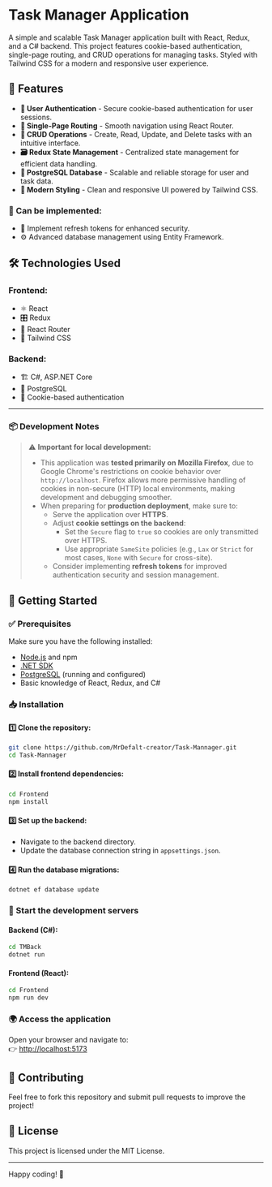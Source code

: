 # Task Manager Application

A simple and scalable Task Manager application built with React, Redux, and a C# backend. This project features cookie-based authentication, single-page routing, and CRUD operations for managing tasks. Styled with Tailwind CSS for a modern and responsive user experience.

## 🚀 Features

- **🔐 User Authentication** - Secure cookie-based authentication for user sessions.
- **🔄 Single-Page Routing** - Smooth navigation using React Router.
- **📝 CRUD Operations** - Create, Read, Update, and Delete tasks with an intuitive interface.
- **🗃️ Redux State Management** - Centralized state management for efficient data handling.
- **🐘 PostgreSQL Database** - Scalable and reliable storage for user and task data.
- **🎨 Modern Styling** - Clean and responsive UI powered by Tailwind CSS.

### 🔮 Сan be implemented:
- 🔄 Implement refresh tokens for enhanced security.
- ⚙️ Advanced database management using Entity Framework.

## 🛠️ Technologies Used

### Frontend:
- ⚛️ React
- 🎛️ Redux
- 🚏 React Router
- 🎨 Tailwind CSS

### Backend:
- 🏗️ C#, ASP.NET Core
- 🐘 PostgreSQL
- 🔐 Cookie-based authentication

---

### 📦 Development Notes

> ⚠️ **Important for local development:**
>
> - This application was **tested primarily on Mozilla Firefox**, due to Google Chrome's restrictions on cookie behavior over `http://localhost`. Firefox allows more permissive handling of cookies in non-secure (HTTP) local environments, making development and debugging smoother.
> - When preparing for **production deployment**, make sure to:
>   - Serve the application over **HTTPS**.
>   - Adjust **cookie settings on the backend**:
>     - Set the `Secure` flag to `true` so cookies are only transmitted over HTTPS.
>     - Use appropriate `SameSite` policies (e.g., `Lax` or `Strict` for most cases, `None` with `Secure` for cross-site).
>   - Consider implementing **refresh tokens** for improved authentication security and session management.


## 🚀 Getting Started

### ✅ Prerequisites
Make sure you have the following installed:
- [Node.js](https://nodejs.org/) and npm
- [.NET SDK](https://dotnet.microsoft.com/en-us/download)
- [PostgreSQL](https://www.postgresql.org/) (running and configured)
- Basic knowledge of React, Redux, and C#

### 📥 Installation

#### 1️⃣ Clone the repository:
```sh
git clone https://github.com/MrDefalt-creator/Task-Mannager.git
cd Task-Mannager
```

#### 2️⃣ Install frontend dependencies:
```sh
cd Frontend
npm install
```

#### 3️⃣ Set up the backend:
- Navigate to the backend directory.
- Update the database connection string in `appsettings.json`.

#### 4️⃣ Run the database migrations:
```sh
dotnet ef database update
```

### 🚀 Start the development servers

#### Backend (C#):
```sh
cd TMBack
dotnet run
```

#### Frontend (React):
```sh
cd Frontend
npm run dev
```

### 🌍 Access the application
Open your browser and navigate to:  
👉 [http://localhost:5173](http://localhost:5173)

## 🤝 Contributing
Feel free to fork this repository and submit pull requests to improve the project!

## 📜 License
This project is licensed under the MIT License.

---

Happy coding! 🚀

